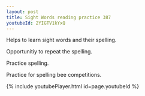 ```yaml
---
layout: post
title: Sight Words reading practice 387
youtubeId: 2YIGTV1kYxQ
---
```

 
 
Helps to learn sight words and their spelling.

Opportunitiy to repeat the spelling. 

Practice spelling. 
 
Practice for spelling bee competitions. 
 
{% include youtubePlayer.html id=page.youtubeId %}
 
 

